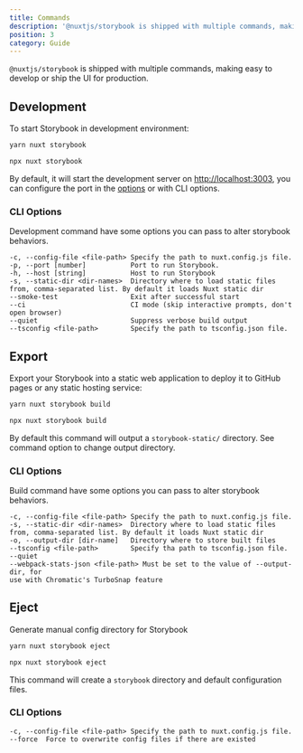 ```yaml
---
title: Commands
description: '@nuxtjs/storybook is shipped with multiple commands, making easy to develop or ship the UI for production'
position: 3
category: Guide
---
```


`@nuxtjs/storybook` is shipped with multiple commands, making easy to develop or ship the UI for production.

## Development

To start Storybook in development environment:

<code-group>

  ```bash [Yarn]
  yarn nuxt storybook
  ```

  ```bash [NPM]
  npx nuxt storybook
  ```

</code-group>

By default, it will start the development server on [http://localhost:3003](http://localhost:3003), you can configure the port in the [options](/api/options#port) or with CLI options.

### CLI Options
Development command have some options you can pass to alter storybook behaviors.
```
-c, --config-file <file-path> Specify the path to nuxt.config.js file.
-p, --port [number]           Port to run Storybook.
-h, --host [string]           Host to run Storybook
-s, --static-dir <dir-names>  Directory where to load static files from, comma-separated list. By default it loads Nuxt static dir
--smoke-test                  Exit after successful start
--ci                          CI mode (skip interactive prompts, don't open browser)
--quiet                       Suppress verbose build output
--tsconfig <file-path>        Specify the path to tsconfig.json file.
```

## Export

Export your Storybook into a static web application to deploy it to GitHub pages or any static hosting service:

<code-group>

  ```bash [Yarn]
  yarn nuxt storybook build
  ```

  ```bash [NPM]
  npx nuxt storybook build
  ```

</code-group>

By default this command will output a `storybook-static/` directory. See command option to change output directory.

### CLI Options
Build command have some options you can pass to alter storybook behaviors.
```
-c, --config-file <file-path> Specify the path to nuxt.config.js file.
-s, --static-dir <dir-names>  Directory where to load static files from, comma-separated list. By default it loads Nuxt static dir
-o, --output-dir [dir-name]   Directory where to store built files
--tsconfig <file-path>        Specify tha path to tsconfig.json file.
--quiet
--webpack-stats-json <file-path> Must be set to the value of --output-dir, for
use with Chromatic's TurboSnap feature
```

## Eject
Generate manual config directory for Storybook

<code-group>

  ```bash [Yarn]
  yarn nuxt storybook eject
  ```

  ```bash [NPM]
  npx nuxt storybook eject
  ```

</code-group>

This command will create a `storybook` directory and default configuration files.

### CLI Options
```
-c, --config-file <file-path> Specify the path to nuxt.config.js file.
--force  Force to overwrite config files if there are existed
```
